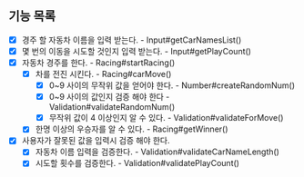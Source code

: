 ## 기능 목록

- [x] 경주 할 자동차 이름을 입력 받는다. - Input#getCarNamesList()
- [x] 몇 번의 이동을 시도할 것인지 입력 받는다. - Input#getPlayCount()
- [x] 자동차 경주를 한다. - Racing#startRacing()
  - [x] 차를 전진 시킨다. - Racing#carMove()
    - [x] 0~9 사이의 무작위 값을 얻어야 한다. - Number#createRandomNum()
    - [x] 0~9 사이의 값인지 검증 해야 한다 - Validation#validateRandomNum()
    - [x] 무작위 값이 4 이상인지 알 수 있다. - Validation#validateForMove()
  - [x] 한명 이상의 우승자를 알 수 있다. - Racing#getWinner()
- [x] 사용자가 잘못된 값을 입력시 검증 해야 한다.
  - [x] 자동차 이름 입력을 검증한다. - Validation#validateCarNameLength()
  - [x] 시도할 횟수를 검증한다. - Validation#validatePlayCount()
